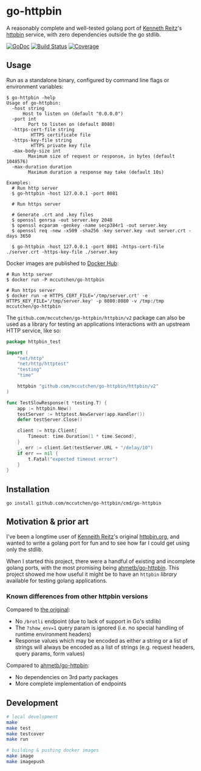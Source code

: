 # go-httpbin

A reasonably complete and well-tested golang port of [Kenneth Reitz][kr]'s
[httpbin][httpbin-org] service, with zero dependencies outside the go stdlib.

[![GoDoc](https://godoc.org/github.com/mccutchen/go-httpbin?status.svg)](https://godoc.org/github.com/mccutchen/go-httpbin)
[![Build Status](https://travis-ci.org/mccutchen/go-httpbin.svg?branch=master)](http://travis-ci.org/mccutchen/go-httpbin)
[![Coverage](https://codecov.io/gh/mccutchen/go-httpbin/branch/master/graph/badge.svg)](https://codecov.io/gh/mccutchen/go-httpbin)


## Usage

Run as a standalone binary, configured by command line flags or environment
variables:

```
$ go-httpbin -help
Usage of go-httpbin:
  -host string
      Host to listen on (default "0.0.0.0")
  -port int
        Port to listen on (default 8080)
  -https-cert-file string
         HTTPS certificate file
  -https-key-file string
         HTTPS private key file
  -max-body-size int
        Maximum size of request or response, in bytes (default 1048576)
  -max-duration duration
        Maximum duration a response may take (default 10s)

Examples:
  # Run http server
  $ go-httpbin -host 127.0.0.1 -port 8081

  # Run https server

  # Generate .crt and .key files
  $ openssl genrsa -out server.key 2048
  $ openssl ecparam -genkey -name secp384r1 -out server.key
  $ openssl req -new -x509 -sha256 -key server.key -out server.crt -days 3650

  $ go-httpbin -host 127.0.0.1 -port 8081 -https-cert-file ./server.crt -https-key-file ./server.key
```

Docker images are published to [Docker Hub][docker-hub]:

```
# Run http server
$ docker run -P mccutchen/go-httpbin

# Run https server
$ docker run -e HTTPS_CERT_FILE='/tmp/server.crt' -e HTTPS_KEY_FILE='/tmp/server.key' -p 8080:8080 -v /tmp:/tmp mccutchen/go-httpbin
```

The `github.com/mccutchen/go-httpbin/httpbin/v2` package can also be used as a
library for testing an applications interactions with an upstream HTTP service,
like so:

```go
package httpbin_test

import (
    "net/http"
    "net/http/httptest"
    "testing"
    "time"

    httpbin "github.com/mccutchen/go-httpbin/httpbin/v2"
)

func TestSlowResponse(t *testing.T) {
    app := httpbin.New()
    testServer := httptest.NewServer(app.Handler())
    defer testServer.Close()

    client := http.Client{
        Timeout: time.Duration(1 * time.Second),
    }
    _, err := client.Get(testServer.URL + "/delay/10")
    if err == nil {
        t.Fatal("expected timeout error")
    }
}
```


## Installation

```
go install github.com/mccutchen/go-httpbin/cmd/go-httpbin
```


## Motivation & prior art

I've been a longtime user of [Kenneith Reitz][kr]'s original
[httpbin.org][httpbin-org], and wanted to write a golang port for fun and to
see how far I could get using only the stdlib.

When I started this project, there were a handful of existing and incomplete
golang ports, with the most promising being [ahmetb/go-httpbin][ahmet]. This
project showed me how useful it might be to have an `httpbin` _library_
available for testing golang applications.

### Known differences from other httpbin versions

Compared to [the original][httpbin-org]:
 - No `/brotli` endpoint (due to lack of support in Go's stdlib)
 - The `?show_env=1` query param is ignored (i.e. no special handling of
   runtime environment headers)
 - Response values which may be encoded as either a string or a list of strings
   will always be encoded as a list of strings (e.g. request headers, query
   params, form values)

Compared to [ahmetb/go-httpbin][ahmet]:
 - No dependencies on 3rd party packages
 - More complete implementation of endpoints


## Development

```bash
# local development
make
make test
make testcover
make run

# building & pushing docker images
make image
make imagepush
```

[kr]: https://github.com/kennethreitz
[httpbin-org]: https://httpbin.org/
[httpbin-repo]: https://github.com/kennethreitz/httpbin
[ahmet]: https://github.com/ahmetb/go-httpbin
[docker-hub]: https://hub.docker.com/r/mccutchen/go-httpbin/
